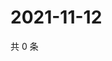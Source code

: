 # 2021-11-12

共 0 条

<!-- BEGIN WEIBO -->
<!-- 最后更新时间 Fri Nov 12 2021 01:11:25 GMT+0800 (China Standard Time) -->

<!-- END WEIBO -->

